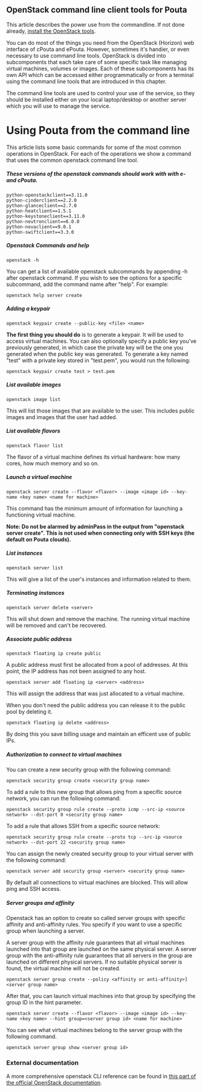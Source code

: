 ## OpenStack command line client tools for Pouta

This article describes the power use from the commandline. If not done
already, [install the OpenStack tools](install-client.md).

You can  do most of the  things you need from  the OpenStack (Horizon)
web interface of  cPouta and ePouta. However,  sometimes it's handier,
or even necessary to use command line tools. OpenStack is divided into
subcomponents that each take care  of some specific task like managing
virtual machines, volumes  or images. Each of  these subcomponents has
its own  API which can be  accessed either programmatically or  from a
terminal  using the  command line  tools that  are introduced  in this
chapter.

The command line tools are used to control your use of the service, so
they  should  be installed  either  on  your local  laptop/desktop  or
another server which you will use to manage the service.

# Using Pouta from the command line

This article lists  some  basic commands  for some  of  the most  common
operations in OpenStack. For each of  the operations we show a command
that uses the common openstack command line tool.

##### These versions of the openstack commands should work with with e- and cPouta.

    python-openstackclient==3.11.0
    python-cinderclient==2.2.0
    python-glanceclient==2.7.0
    python-heatclient==1.5.1
    python-keystoneclient==3.11.0
    python-neutronclient==6.0.0
    python-novaclient==9.0.1
    python-swiftclient==3.3.0

##### Openstack Commands and help

    openstack -h

You can get a list of  available openstack subcommands by appending -h
after openstack command. If you wish to see the options for a specific
subcommand, add the command name after "help". For example:

    openstack help server create

##### Adding a keypair

    openstack keypair create --public-key <file> <name>

**The first thing  you should do** is to
generate a  keypair. It will be  used to access virtual  machines. You
can also optionally specify a  public key you've previously generated,
in which case the  private key will be the one  you generated when the
public  key was  generated.  To  generate a  key named  "test" with  a
private key stored in "test.pem", you would run the following:

    openstack keypair create test > test.pem

##### List available images

    openstack image list

This will  list those  images that  are available  to the  user.  This
includes public images and images that the user had added.

##### List available flavors

    openstack flavor list

The flavor of a virtual machine defines its virtual hardware: how many
cores, how much memory and so on.

##### Launch a virtual machine

    openstack server create --flavor <flavor> --image <image id> --key-name <key name> <name for machine>

This command  has the  minimum amount of  information for  launching a
functioning virtual machine.

**Note: Do not  be alarmed by adminPass in the  output from "openstack
server create".  This is not used  when connecting only with  SSH keys
(the default on Pouta clouds).**

##### List instances

    openstack server list

This will give a list of  the user's instances and information related
to them.

##### Terminating instances

    openstack server delete <server>

This  will shut  down and  remove  the machine.   The running  virtual
machine will be removed and can't be recovered.

##### Associate public address

    openstack floating ip create public

A public address must first be  allocated from a pool of addresses. At
this point, the IP address has not been assigned to any host.

    openstack server add floating ip <server> <address>

This will  assign the  address that  was just  allocated to  a virtual
machine.

When  you don't  need the  public address  you can  release it  to the
public pool by deleting it.

    openstack floating ip delete <address>

By doing this  you save billing usage and maintain  an efficent use of
public IPs. 

##### Authorization to connect to virtual machines

You can create a new security group with the following command:

    openstack security group create <security group name>

To add  a rule  to this  new group  that allows  ping from  a specific
source network, you can run the following command:

    openstack security group rule create --proto icmp --src-ip <source network> --dst-port 0 <security group name>

To add a rule that allows SSH from a specific source network:

    openstack security group rule create --proto tcp --src-ip <source network> --dst-port 22 <security group name>

You can assign the newly created security group to your virtual server
with the following command:

    openstack server add security group <server> <security group name>

By default all connections to  virtual machines are blocked. This will
allow ping and SSH access.

##### Server groups and affinity

Openstack  has  an option  to  create  so  called server  groups  with
specific affinity and anti-affinity rules.  You specify if you want to
use a specific group when launching a server.

A  server group  with the  affinity rule  guarantees that  all virtual
machines launched  into that group  are launched on the  same physical
server. A server group with the anti-affinity rule guarantees that all
servers in the group are launched on different physical servers. If no
suitable physical  server is  found, the virtual  machine will  not be
created.

    openstack server group create --policy <affinity or anti-affinity>] <server group name>

After  that,  you can  launch  virtual  machines  into that  group  by
specifying the group ID in the hint parameter.

    openstack server create --flavor <flavor> --image <image id> --key-name <key name> --hint group=<server group id> <name for machine>

You can see what virtual machines  belong to the server group with the
following command.

    openstack server group show <server group id>

### External documentation

A more  comprehensive openstack CLI  reference can  be found  in [this
part of the official OpenStack documentation](https://docs.openstack.org/python-openstackclient/latest/).

